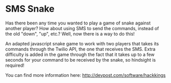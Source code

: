 # SMS Snake
Has there been any time you wanted to play a game of snake against another player? How about using SMS to send the commands, instead of the old "down", "up", etc.? Well, now there is a way to do this! 

An adapted javascript snake game to work with two players that takes its commands through the Twilio API, the one that receives the SMS. Extra difficulty is added in the game through the fact that it takes up to a few seconds for your command to be received by the snake, so hindsight is required!


You can find more information here: http://devpost.com/software/hackkings
